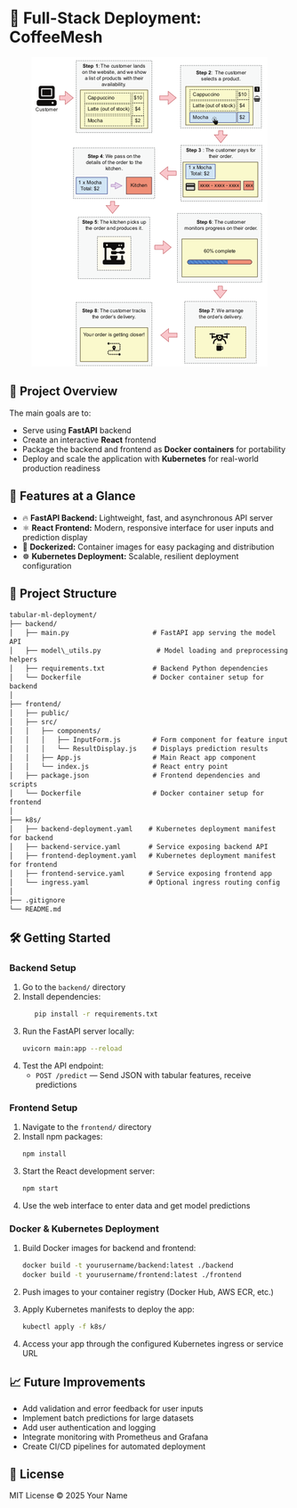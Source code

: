 # 🚀 Full-Stack Deployment: CoffeeMesh

<div style="text-align:center;"> 
<img src="design1.png">
</div>

## 🎯 Project Overview

The main goals are to:

- Serve using **FastAPI** backend  
- Create an interactive **React** frontend
- Package the backend and frontend as **Docker containers** for portability  
- Deploy and scale the application with **Kubernetes** for real-world production readiness  

## 🚀 Features at a Glance
 
- 🔥 **FastAPI Backend:** Lightweight, fast, and asynchronous API server  
- ⚛️ **React Frontend:** Modern, responsive interface for user inputs and prediction display  
- 🐳 **Dockerized:** Container images for easy packaging and distribution  
- ☸️ **Kubernetes Deployment:** Scalable, resilient deployment configuration  

## 📁 Project Structure

```
tabular-ml-deployment/
├── backend/
│   ├── main.py                     # FastAPI app serving the model API
│   ├── model\_utils.py              # Model loading and preprocessing helpers
│   ├── requirements.txt            # Backend Python dependencies
│   └── Dockerfile                  # Docker container setup for backend
│
├── frontend/
│   ├── public/
│   ├── src/
│   │   ├── components/
│   │   │   ├── InputForm.js        # Form component for feature input
│   │   │   └── ResultDisplay.js    # Displays prediction results
│   │   ├── App.js                  # Main React app component
│   │   └── index.js                # React entry point
│   ├── package.json                # Frontend dependencies and scripts
│   └── Dockerfile                  # Docker container setup for frontend
│
├── k8s/
│   ├── backend-deployment.yaml    # Kubernetes deployment manifest for backend
│   ├── backend-service.yaml       # Service exposing backend API
│   ├── frontend-deployment.yaml   # Kubernetes deployment manifest for frontend
│   ├── frontend-service.yaml      # Service exposing frontend app
│   └── ingress.yaml               # Optional ingress routing config
│
├── .gitignore
└── README.md

```

## 🛠️ Getting Started

### Backend Setup

1. Go to the `backend/` directory  
2. Install dependencies:
   ```bash
      pip install -r requirements.txt
   ```
3. Run the FastAPI server locally:
   ```bash
   uvicorn main:app --reload
   ```
4. Test the API endpoint:
   * `POST /predict` — Send JSON with tabular features, receive predictions


### Frontend Setup

1. Navigate to the `frontend/` directory
2. Install npm packages:
   ```bash
   npm install
   ```
3. Start the React development server:
   ```bash
   npm start
   ```
4. Use the web interface to enter data and get model predictions

### Docker & Kubernetes Deployment

1. Build Docker images for backend and frontend:

   ```bash
   docker build -t yourusername/backend:latest ./backend
   docker build -t yourusername/frontend:latest ./frontend
   ```

2. Push images to your container registry (Docker Hub, AWS ECR, etc.)

3. Apply Kubernetes manifests to deploy the app:

   ```bash
   kubectl apply -f k8s/
   ```

4. Access your app through the configured Kubernetes ingress or service URL

## 📈 Future Improvements

* Add validation and error feedback for user inputs
* Implement batch predictions for large datasets
* Add user authentication and logging
* Integrate monitoring with Prometheus and Grafana
* Create CI/CD pipelines for automated deployment

## 📄 License

MIT License © 2025 Your Name
